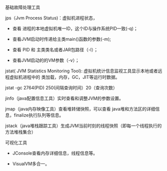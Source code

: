 基础故障处理工具

jps（Jvm Process Status)：虚拟机进程状态，

- 查看 进程的本地虚拟机唯一ID，这个ID与操作系统PID一致(-q)；

- 查看JVM启动时传递给主类main()函数的参数(-m);

- 查看 PID 和 主类类名或者JAR包路径（-l）；

- 查看JVM启动的的VM参数（-v）；

jstat( JVM Statistics Monitoring Tool): 虚拟机统计信息监视工具显示本地或者远程虚拟机进程中的 类加载，内存，GC，JIT等运行时数据。

jstat -gc 2764(PID) 250(间隔查询时间）20（查询次数）

jinfo（java配置信息工具）实时查看和调整JVM的参数设置。

jmap（java内存映像工具）查看堆转储快照，可以查看 java堆和方法区的详细信息，finalize执行队列等信息。

jstack（java堆栈跟踪工具）生成JVM当前时刻的线程快照（即每一个线程执行的方法堆栈集合）

可视化工具

- JConsole查看内存详细信息，线程信息等。

- VisualVM多合一。